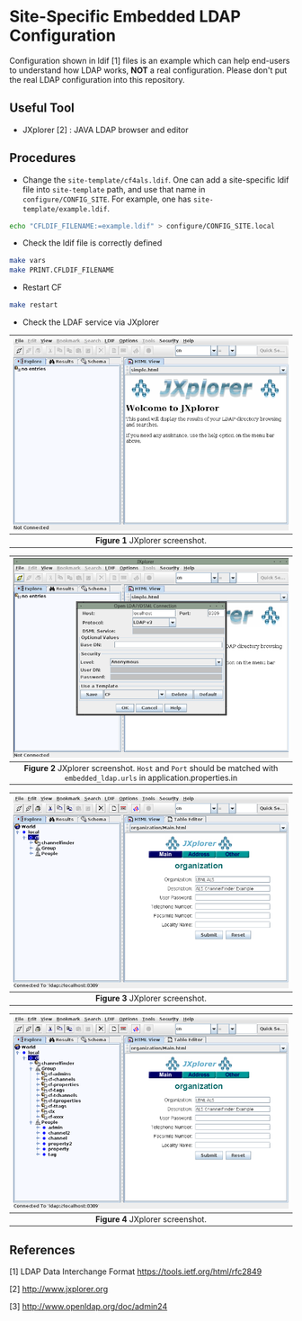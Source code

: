 # Site-Specific Embedded LDAP Configuration

Configuration shown in ldif [1] files is an example which can help end-users to understand how LDAP works, **NOT**  a real configuration. Please don't put the real LDAP configuration into this repository.

## Useful Tool

* JXplorer [2] : JAVA LDAP browser and editor

## Procedures

* Change the `site-template/cf4als.ldif`. One can add a site-specific ldif file into `site-template` path, and use that name in `configure/CONFIG_SITE`. For example, one has `site-template/example.ldif`.

```bash
echo "CFLDIF_FILENAME:=example.ldif" > configure/CONFIG_SITE.local
```

* Check the ldif file is correctly defined

```bash
make vars
make PRINT.CFLDIF_FILENAME
```

* Restart CF

```bash
make restart
```

* Check the LDAF service via JXplorer

|![JXplorer Step1](pictures/jxplorer01.png)|
| :---: |
|**Figure 1** JXplorer screenshot. |

|![JXplorer Step2](pictures/jxplorer02.png)|
| :---: |
|**Figure 2** JXplorer screenshot. `Host` and `Port` should be matched with `embedded_ldap.urls` in application.properties.in  |

|![JXplorer Step3](pictures/jxplorer03.png)|
| :---: |
|**Figure 3** JXplorer screenshot. |

|![JXplorer Step4](pictures/jxplorer04.png)|
| :---: |
|**Figure 4** JXplorer screenshot. |

## References

[1] LDAP Data Interchange Format <https://tools.ietf.org/html/rfc2849>

[2] <http://www.jxplorer.org>

[3] <http://www.openldap.org/doc/admin24>
